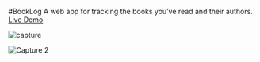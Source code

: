 #BookLog
A web app for tracking the books you’ve read and their authors.
[Live Demo](https://muhibk22.github.io/BookLog/)

![capture](https://github.com/user-attachments/assets/a7935362-16f3-4c19-8b4e-497de175f29f)

![Capture 2](https://github.com/user-attachments/assets/53e71649-67ed-4d83-ab10-8325729e87b4)
